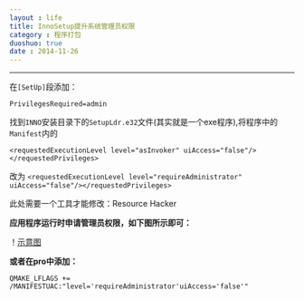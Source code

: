 ```yaml
---
layout : life
title: InnoSetup提升系统管理员权限
category : 程序打包
duoshuo: true
date : 2014-11-26
---
```


<!-- more -->

******

在```[SetUp]```段添加：
```
PrivilegesRequired=admin
```

找到```INNO```安装目录下的```SetupLdr.e32```文件(其实就是一个exe程序),将程序中的```Manifest```内的
 
``` <requestedExecutionLevel level="asInvoker" uiAccess="false"/></requestedPrivileges> ```

改为 ```<requestedExecutionLevel level="requireAdministrator" uiAccess="false"/></requestedPrivileges> ```

此处需要一个工具才能修改：Resource Hacker

**应用程序运行时申请管理员权限，如下图所示即可：**

！[示意图](res/img/blog/程序打包/2014-04-04_151006.png)

**或者在pro中添加：**
```
QMAKE_LFLAGS += /MANIFESTUAC:"level='requireAdministrator'uiAccess='false'"
```
